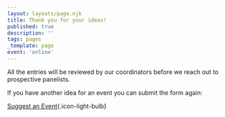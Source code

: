 ```yaml
---
layout: layouts/page.njk
title: Thank you for your ideas!
published: true
description: ''
tags: pages
_template: page
event: 'online'
---
```


All the entries will be reviewed by our coordinators before we reach out to prospective panelists.

If you have another idea for an event you can submit the form again:

[Suggest an Event](/suggest-an-event){.icon-light-bulb}

